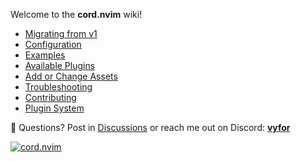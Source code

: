 Welcome to the **cord.nvim** wiki!

- [Migrating from v1](./Migration.md)
- [Configuration](./Configuration.md)
- [Examples](./Examples.md)
- [Available Plugins](./Plugins.md)
- [Add or Change Assets](./Assets.md)
- [Troubleshooting](./Troubleshooting.md)
- [Contributing](./Contributing.md)
- [Plugin System](./Plugin-System.md)

<p>💬 Questions? Post in <a href="https://github.com/vyfor/cord.nvim/discussions">Discussions</a> or reach me out on Discord: <a href="https://discord.com/users/446729269872427018"><strong>vyfor</strong></a></p>
<div><a href="https://discord.gg/q9rC4bjCHv"><img src="https://discord.com/api/guilds/1322899307925602366/widget.png?style=banner3" alt="cord.nvim"/></a></div>
